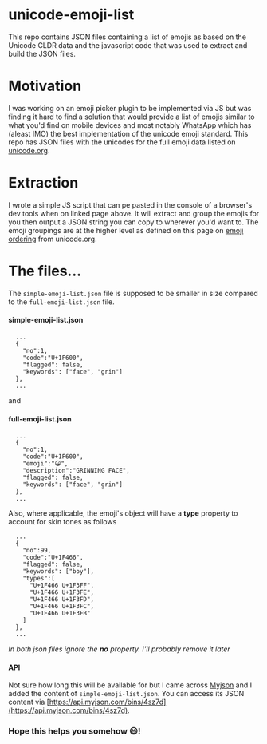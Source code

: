 # unicode-emoji-list
This repo contains JSON files containing a list of emojis as based on the Unicode CLDR data and the javascript code that was used to extract and build the JSON files.

# Motivation
I was working on an emoji picker plugin to be implemented via JS but was finding it hard to find a solution that would provide a list of emojis similar to what you'd find on mobile devices and most notably WhatsApp which has (aleast IMO) the best implementation of the unicode emoji standard. This repo has JSON files with the unicodes for the full emoji data listed on [unicode.org](http://unicode.org/emoji/charts/full-emoji-list.html).

# Extraction
I wrote a simple JS script that can pe pasted in the console of a browser's dev tools when on linked page above. It will extract and group the emojis for you then output a JSON string you can copy to wherever you'd want to. The emoji groupings are at the higher level as defined on this page on [emoji ordering](http://unicode.org/emoji/charts/emoji-ordering.html) from unicode.org.

# The files...
The `simple-emoji-list.json` file is supposed to be smaller in size compared to the `full-emoji-list.json` file.

#### simple-emoji-list.json
```
  ...
  {
    "no":1,
    "code":"U+1F600",
    "flagged": false,
    "keywords": ["face", "grin"]
  },
  ...
```

and 
#### full-emoji-list.json
```
  ...
  {
    "no":1,
    "code":"U+1F600",
    "emoji":"😀",
    "description":"GRINNING FACE",
    "flagged": false,
    "keywords": ["face", "grin"]
  },
  ...
```

Also, where applicable, the emoji's object will have a __type__ property to account for skin tones as follows
```
  ...
  {
    "no":99,
    "code":"U+1F466",
    "flagged": false,
    "keywords": ["boy"],
    "types":[
      "U+1F466 U+1F3FF",
      "U+1F466 U+1F3FE",
      "U+1F466 U+1F3FD",
      "U+1F466 U+1F3FC",
      "U+1F466 U+1F3FB"
    ]
  },
  ...
```

*In both json files ignore the __no__ property. I'll probably remove it later*

#### API
Not sure how long this will be available for but I came across [Myjson](http://myjson.com/) and I added the content of `simple-emoji-list.json`. You can access its JSON content via [https://api.myjson.com/bins/4sz7d](https://api.myjson.com/bins/4sz7d).

### Hope this helps you somehow 😃!
